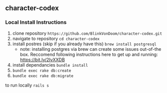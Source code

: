 ## character-codex

### Local Install Instructions

1. clone repository `https://github.com/BlinkVonDoom/character-codex.git`
1. navigate to repository `cd character-codex`
1. install postres (skip if you already have this) `brew install postgresql`
    - note: installing postgres via brew can create some issues out-of-the box. Reccomend following instructions here to get up and running: https://bit.ly/2IvXXDB
1. install dependancies `bundle install`
1. `bundle exec rake db:create`
1. `bundle exec rake db:migrate`

to run locally `rails s`
